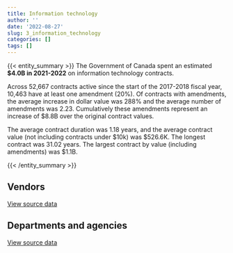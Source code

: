 ```yaml
---
title: Information technology
author: ''
date: '2022-08-27'
slug: 3_information_technology
categories: []
tags: []
---
```


<script src="/rmarkdown-libs/htmlwidgets/htmlwidgets.js"></script>
<link href="/rmarkdown-libs/datatables-css/datatables-crosstalk.css" rel="stylesheet" />
<script src="/rmarkdown-libs/datatables-binding/datatables.js"></script>
<script src="/rmarkdown-libs/jquery/jquery-3.6.0.min.js"></script>
<link href="/rmarkdown-libs/dt-core-bootstrap/css/dataTables.bootstrap.min.css" rel="stylesheet" />
<link href="/rmarkdown-libs/dt-core-bootstrap/css/dataTables.bootstrap.extra.css" rel="stylesheet" />
<script src="/rmarkdown-libs/dt-core-bootstrap/js/jquery.dataTables.min.js"></script>
<script src="/rmarkdown-libs/dt-core-bootstrap/js/dataTables.bootstrap.min.js"></script>
<link href="/rmarkdown-libs/crosstalk/css/crosstalk.min.css" rel="stylesheet" />
<script src="/rmarkdown-libs/crosstalk/js/crosstalk.min.js"></script>
<script src="/rmarkdown-libs/htmlwidgets/htmlwidgets.js"></script>
<link href="/rmarkdown-libs/datatables-css/datatables-crosstalk.css" rel="stylesheet" />
<script src="/rmarkdown-libs/datatables-binding/datatables.js"></script>
<script src="/rmarkdown-libs/jquery/jquery-3.6.0.min.js"></script>
<link href="/rmarkdown-libs/dt-core-bootstrap/css/dataTables.bootstrap.min.css" rel="stylesheet" />
<link href="/rmarkdown-libs/dt-core-bootstrap/css/dataTables.bootstrap.extra.css" rel="stylesheet" />
<script src="/rmarkdown-libs/dt-core-bootstrap/js/jquery.dataTables.min.js"></script>
<script src="/rmarkdown-libs/dt-core-bootstrap/js/dataTables.bootstrap.min.js"></script>
<link href="/rmarkdown-libs/crosstalk/css/crosstalk.min.css" rel="stylesheet" />
<script src="/rmarkdown-libs/crosstalk/js/crosstalk.min.js"></script>

{{< entity_summary >}}
The Government of Canada spent an estimated **\$4.0B in 2021-2022** on information technology contracts.

Across 52,667 contracts active since the start of the 2017-2018 fiscal year, 10,463 have at least one amendment (20%). Of contracts with amendments, the average increase in dollar value was 288% and the average number of amendments was 2.23. Cumulatively these amendments represent an increase of \$8.8B over the original contract values.

The average contract duration was 1.18 years, and the average contract value (not including contracts under \$10k) was \$526.6K. The longest contract was 31.02 years. The largest contract by value (including amendments) was \$1.1B.

{{< /entity_summary >}}

## Vendors

<div id="htmlwidget-1" style="width:100%;height:auto;" class="datatables html-widget"></div>
<script type="application/json" data-for="htmlwidget-1">{"x":{"style":"bootstrap","filter":"none","vertical":false,"data":[["<a href=\"/vendors/10647802_canada/\">10647802 CANADA<\/a>","<a href=\"/vendors/11983890_canada_centre/\">11983890 CANADA CENTRE<\/a>","<a href=\"/vendors/2keys/\">2KEYS<\/a>","<a href=\"/vendors/3d_datacomm/\">3D DATACOMM<\/a>","<a href=\"/vendors/4_office_automation/\">4 OFFICE AUTOMATION<\/a>","<a href=\"/vendors/49_solutions/\">49 SOLUTIONS<\/a>","<a href=\"/vendors/529040_ontario_and_880382/\">529040 ONTARIO AND 880382<\/a>","<a href=\"/vendors/9168516_canada/\">9168516 CANADA<\/a>","<a href=\"/vendors/ab_sciex/\">AB SCIEX<\/a>","<a href=\"/vendors/accenture/\">ACCENTURE<\/a>","<a href=\"/vendors/access_2_networks/\">ACCESS 2 NETWORKS<\/a>","<a href=\"/vendors/acme_future_security_controls/\">ACME FUTURE SECURITY CONTROLS<\/a>","<a href=\"/vendors/acosys_consulting_services/\">ACOSYS CONSULTING SERVICES<\/a>","<a href=\"/vendors/act/\">ACT<\/a>","<a href=\"/vendors/action_personnel_of_ottawa_hull/\">ACTION PERSONNEL OF OTTAWA HULL<\/a>","<a href=\"/vendors/adobe/\">ADOBE<\/a>","<a href=\"/vendors/advanced_business_interiors/\">ADVANCED BUSINESS INTERIORS<\/a>","<a href=\"/vendors/ainsworth/\">AINSWORTH<\/a>","<a href=\"/vendors/airbus/\">AIRBUS<\/a>","<a href=\"/vendors/alinea_international/\">ALINEA INTERNATIONAL<\/a>","<a href=\"/vendors/amtek_engineering/\">AMTEK ENGINEERING<\/a>","<a href=\"/vendors/anixter_canada/\">ANIXTER CANADA<\/a>","<a href=\"/vendors/ansys_canada/\">ANSYS CANADA<\/a>","<a href=\"/vendors/apption/\">APPTION<\/a>","<a href=\"/vendors/aris_global/\">ARIS GLOBAL<\/a>","<a href=\"/vendors/asokan_business_interiors/\">ASOKAN BUSINESS INTERIORS<\/a>","<a href=\"/vendors/associated_engineering/\">ASSOCIATED ENGINEERING<\/a>","<a href=\"/vendors/attachmate/\">ATTACHMATE<\/a>","<a href=\"/vendors/b_l_associates/\">B L ASSOCIATES<\/a>","<a href=\"/vendors/bae_systems/\">BAE SYSTEMS<\/a>","<a href=\"/vendors/banctec_canada/\">BANCTEC CANADA<\/a>","<a href=\"/vendors/banfield_seguin/\">BANFIELD SEGUIN<\/a>","<a href=\"/vendors/beckman_coulter_canada/\">BECKMAN COULTER CANADA<\/a>","<a href=\"/vendors/bell_and_howell_canada/\">BELL AND HOWELL CANADA<\/a>","<a href=\"/vendors/blackberry/\">BLACKBERRY<\/a>","<a href=\"/vendors/bluedot/\">BLUEDOT<\/a>","<a href=\"/vendors/bmc_software/\">BMC SOFTWARE<\/a>","<a href=\"/vendors/bmc_software_canada/\">BMC SOFTWARE CANADA<\/a>","<a href=\"/vendors/bragg_communications/\">BRAGG COMMUNICATIONS<\/a>","<a href=\"/vendors/brandt_tractor/\">BRANDT TRACTOR<\/a>","<a href=\"/vendors/bridges_of_canada/\">BRIDGES OF CANADA<\/a>","<a href=\"/vendors/broadnet_telecom/\">BROADNET TELECOM<\/a>","<a href=\"/vendors/brookfield_global_integrated_solutions/\">BROOKFIELD GLOBAL INTEGRATED SOLUTIONS<\/a>","<a href=\"/vendors/brs_innovations/\">BRS INNOVATIONS<\/a>","<a href=\"/vendors/bruker/\">BRUKER<\/a>","<a href=\"/vendors/c_core/\">C CORE<\/a>","<a href=\"/vendors/ca/\">CA<\/a>","<a href=\"/vendors/cache_computer_consulting/\">CACHE COMPUTER CONSULTING<\/a>","<a href=\"/vendors/cadex/\">CADEX<\/a>","<a href=\"/vendors/campbell_scientific_canada/\">CAMPBELL SCIENTIFIC CANADA<\/a>","<a href=\"/vendors/canadian_bank_note_company/\">CANADIAN BANK NOTE COMPANY<\/a>","<a href=\"/vendors/cansel_survey_equipment/\">CANSEL SURVEY EQUIPMENT<\/a>","<a href=\"/vendors/carahsoft_technology/\">CARAHSOFT TECHNOLOGY<\/a>","<a href=\"/vendors/careworx/\">CAREWORX<\/a>","<a href=\"/vendors/carswell/\">CARSWELL<\/a>","<a href=\"/vendors/cbci_telecom/\">CBCI TELECOM<\/a>","<a href=\"/vendors/cedrom_sni/\">CEDROM SNI<\/a>","<a href=\"/vendors/cellebrite/\">CELLEBRITE<\/a>","<a href=\"/vendors/ceridian/\">CERIDIAN<\/a>","<a href=\"/vendors/cgi/\">CGI<\/a>","<a href=\"/vendors/channel_management_international/\">CHANNEL MANAGEMENT INTERNATIONAL<\/a>","<a href=\"/vendors/charter_telecom/\">CHARTER TELECOM<\/a>","<a href=\"/vendors/cision_canada/\">CISION CANADA<\/a>","<a href=\"/vendors/citrix/\">CITRIX<\/a>","<a href=\"/vendors/click_networks/\">CLICK NETWORKS<\/a>","<a href=\"/vendors/closereach/\">CLOSEREACH<\/a>","<a href=\"/vendors/co_ven/\">CO VEN<\/a>","<a href=\"/vendors/commpower/\">COMMPOWER<\/a>","<a href=\"/vendors/commvault_systems/\">COMMVAULT SYSTEMS<\/a>","<a href=\"/vendors/computer_associates_canada/\">COMPUTER ASSOCIATES CANADA<\/a>","<a href=\"/vendors/concept_controls/\">CONCEPT CONTROLS<\/a>","<a href=\"/vendors/connex_telecommunications/\">CONNEX TELECOMMUNICATIONS<\/a>","<a href=\"/vendors/conoscenti_technologies/\">CONOSCENTI TECHNOLOGIES<\/a>","<a href=\"/vendors/convergint_technologies/\">CONVERGINT TECHNOLOGIES<\/a>","<a href=\"/vendors/corbel_management/\">CORBEL MANAGEMENT<\/a>","<a href=\"/vendors/csdc_systems/\">CSDC SYSTEMS<\/a>","<a href=\"/vendors/ctoms/\">CTOMS<\/a>","<a href=\"/vendors/cullen_diesel_power/\">CULLEN DIESEL POWER<\/a>","<a href=\"/vendors/cytelligence/\">CYTELLIGENCE<\/a>","<a href=\"/vendors/d4is_solutions/\">D4IS SOLUTIONS<\/a>","<a href=\"/vendors/dalhousie_university/\">DALHOUSIE UNIVERSITY<\/a>","<a href=\"/vendors/dalian_enterprises/\">DALIAN ENTERPRISES<\/a>","<a href=\"/vendors/dasco_equipment/\">DASCO EQUIPMENT<\/a>","<a href=\"/vendors/decisive_group/\">DECISIVE GROUP<\/a>","<a href=\"/vendors/delco_automation/\">DELCO AUTOMATION<\/a>","<a href=\"/vendors/desire2learn/\">DESIRE2LEARN<\/a>","<a href=\"/vendors/diligens/\">DILIGENS<\/a>","<a href=\"/vendors/dls_technology/\">DLS TECHNOLOGY<\/a>","<a href=\"/vendors/dnr_consulting_group/\">DNR CONSULTING GROUP<\/a>","<a href=\"/vendors/dwp_solutions/\">DWP SOLUTIONS<\/a>","<a href=\"/vendors/dymech_engineering/\">DYMECH ENGINEERING<\/a>","<a href=\"/vendors/dynabook_canada/\">DYNABOOK CANADA<\/a>","<a href=\"/vendors/eagle_professional_resources/\">EAGLE PROFESSIONAL RESOURCES<\/a>","<a href=\"/vendors/eberhard_von_huene_associates/\">EBERHARD VON HUENE ASSOCIATES<\/a>","<a href=\"/vendors/ebsco_canada/\">EBSCO CANADA<\/a>","<a href=\"/vendors/eclipsys_solutions/\">ECLIPSYS SOLUTIONS<\/a>","<a href=\"/vendors/emcon_services/\">EMCON SERVICES<\/a>","<a href=\"/vendors/empowered_networks/\">EMPOWERED NETWORKS<\/a>","<a href=\"/vendors/entrust/\">ENTRUST<\/a>","<a href=\"/vendors/eperformance/\">EPERFORMANCE<\/a>","<a href=\"/vendors/evripos_janitorial_services/\">EVRIPOS JANITORIAL SERVICES<\/a>","<a href=\"/vendors/factiva/\">FACTIVA<\/a>","<a href=\"/vendors/fast_track_staffing/\">FAST TRACK STAFFING<\/a>","<a href=\"/vendors/ference_company_consulting/\">FERENCE COMPANY CONSULTING<\/a>","<a href=\"/vendors/finning_international/\">FINNING INTERNATIONAL<\/a>","<a href=\"/vendors/forrester_research/\">FORRESTER RESEARCH<\/a>","<a href=\"/vendors/foxit_software/\">FOXIT SOFTWARE<\/a>","<a href=\"/vendors/freebalance/\">FREEBALANCE<\/a>","<a href=\"/vendors/frequentis_canada/\">FREQUENTIS CANADA<\/a>","<a href=\"/vendors/gap_wireless/\">GAP WIRELESS<\/a>","<a href=\"/vendors/garda_security_group/\">GARDA SECURITY GROUP<\/a>","<a href=\"/vendors/gartner/\">GARTNER<\/a>","<a href=\"/vendors/gc_strategies/\">GC STRATEGIES<\/a>","<a href=\"/vendors/gdi_services/\">GDI SERVICES<\/a>","<a href=\"/vendors/glasshouse_systems/\">GLASSHOUSE SYSTEMS<\/a>","<a href=\"/vendors/global_knowledge/\">GLOBAL KNOWLEDGE<\/a>","<a href=\"/vendors/global_upholstery/\">GLOBAL UPHOLSTERY<\/a>","<a href=\"/vendors/greater_toronto_airport_authority/\">GREATER TORONTO AIRPORT AUTHORITY<\/a>","<a href=\"/vendors/gsi_international_consulting/\">GSI INTERNATIONAL CONSULTING<\/a>","<a href=\"/vendors/hawboldt_industries/\">HAWBOLDT INDUSTRIES<\/a>","<a href=\"/vendors/haworth/\">HAWORTH<\/a>","<a href=\"/vendors/hewlett_packard/\">HEWLETT PACKARD<\/a>","<a href=\"/vendors/hitachi_data_systems/\">HITACHI DATA SYSTEMS<\/a>","<a href=\"/vendors/hitrac/\">HITRAC<\/a>","<a href=\"/vendors/hootsuite_media/\">HOOTSUITE MEDIA<\/a>","<a href=\"/vendors/horizant/\">HORIZANT<\/a>","<a href=\"/vendors/hoskin_scientific/\">HOSKIN SCIENTIFIC<\/a>","<a href=\"/vendors/hubspoke/\">HUBSPOKE<\/a>","<a href=\"/vendors/iceberg_networks/\">ICEBERG NETWORKS<\/a>","<a href=\"/vendors/ids_systems_consultants/\">IDS SYSTEMS CONSULTANTS<\/a>","<a href=\"/vendors/ifathom/\">IFATHOM<\/a>","<a href=\"/vendors/ihs_global/\">IHS GLOBAL<\/a>","<a href=\"/vendors/imtech_marine_canada/\">IMTECH MARINE CANADA<\/a>","<a href=\"/vendors/info_tech_research_group/\">INFO TECH RESEARCH GROUP<\/a>","<a href=\"/vendors/infosys/\">INFOSYS<\/a>","<a href=\"/vendors/inmarsat_solutions/\">INMARSAT SOLUTIONS<\/a>","<a href=\"/vendors/innovasea_marine_systems_canada/\">INNOVASEA MARINE SYSTEMS CANADA<\/a>","<a href=\"/vendors/insa/\">INSA<\/a>","<a href=\"/vendors/instrux_media/\">INSTRUX MEDIA<\/a>","<a href=\"/vendors/integra_networks/\">INTEGRA NETWORKS<\/a>","<a href=\"/vendors/integrated_distribution_systems/\">INTEGRATED DISTRIBUTION SYSTEMS<\/a>","<a href=\"/vendors/interactive_audio_visual/\">INTERACTIVE AUDIO VISUAL<\/a>","<a href=\"/vendors/intergraph_canada/\">INTERGRAPH CANADA<\/a>","<a href=\"/vendors/it_net_consultants/\">IT NET CONSULTANTS<\/a>","<a href=\"/vendors/itex/\">ITEX<\/a>","<a href=\"/vendors/j_j_trailers_manufacturers_and_sales/\">J J TRAILERS MANUFACTURERS AND SALES<\/a>","<a href=\"/vendors/jasco_applied_sciences_canada/\">JASCO APPLIED SCIENCES CANADA<\/a>","<a href=\"/vendors/jastram_engineering/\">JASTRAM ENGINEERING<\/a>","<a href=\"/vendors/jim_pattison_industries/\">JIM PATTISON INDUSTRIES<\/a>","<a href=\"/vendors/john_wiley_sons/\">JOHN WILEY SONS<\/a>","<a href=\"/vendors/johnson_controls_canada/\">JOHNSON CONTROLS CANADA<\/a>","<a href=\"/vendors/keydata_associates/\">KEYDATA ASSOCIATES<\/a>","<a href=\"/vendors/keysight_technologies_canada/\">KEYSIGHT TECHNOLOGIES CANADA<\/a>","<a href=\"/vendors/kongsberg/\">KONGSBERG<\/a>","<a href=\"/vendors/konica_minolta_business_solutions/\">KONICA MINOLTA BUSINESS SOLUTIONS<\/a>","<a href=\"/vendors/kubota_canada/\">KUBOTA CANADA<\/a>","<a href=\"/vendors/kyndryl_canada/\">KYNDRYL CANADA<\/a>","<a href=\"/vendors/lannick_contract_solutions/\">LANNICK CONTRACT SOLUTIONS<\/a>","<a href=\"/vendors/laurentian_technologies/\">LAURENTIAN TECHNOLOGIES<\/a>","<a href=\"/vendors/leo_pisces_services_group/\">LEO PISCES SERVICES GROUP<\/a>","<a href=\"/vendors/leonardo/\">LEONARDO<\/a>","<a href=\"/vendors/lexisnexis_canada/\">LEXISNEXIS CANADA<\/a>","<a href=\"/vendors/lifespeak/\">LIFESPEAK<\/a>","<a href=\"/vendors/like_10/\">LIKE 10<\/a>","<a href=\"/vendors/linovati/\">LINOVATI<\/a>","<a href=\"/vendors/ls_telcom/\">LS TELCOM<\/a>","<a href=\"/vendors/m_r_engineering/\">M R ENGINEERING<\/a>","<a href=\"/vendors/macdonald_dettwiler_and_associates/\">MACDONALD DETTWILER AND ASSOCIATES<\/a>","<a href=\"/vendors/magellan_aerospace/\">MAGELLAN AEROSPACE<\/a>","<a href=\"/vendors/maplesoft_consulting/\">MAPLESOFT CONSULTING<\/a>","<a href=\"/vendors/marinenav/\">MARINENAV<\/a>","<a href=\"/vendors/maverin/\">MAVERIN<\/a>","<a href=\"/vendors/maximus_canada/\">MAXIMUS CANADA<\/a>","<a href=\"/vendors/mcafee_international/\">MCAFEE INTERNATIONAL<\/a>","<a href=\"/vendors/mckinsey_and_company/\">MCKINSEY AND COMPANY<\/a>","<a href=\"/vendors/media_q/\">MEDIA Q<\/a>","<a href=\"/vendors/mega_tech/\">MEGA TECH<\/a>","<a href=\"/vendors/mercury_marine/\">MERCURY MARINE<\/a>","<a href=\"/vendors/messa_computing/\">MESSA COMPUTING<\/a>","<a href=\"/vendors/metocean_telematics/\">METOCEAN TELEMATICS<\/a>","<a href=\"/vendors/michael_wager_consulting/\">MICHAEL WAGER CONSULTING<\/a>","<a href=\"/vendors/micro_focus_canada/\">MICRO FOCUS CANADA<\/a>","<a href=\"/vendors/mitsubishi_motor_sales/\">MITSUBISHI MOTOR SALES<\/a>","<a href=\"/vendors/mnp/\">MNP<\/a>","<a href=\"/vendors/moerae_solutions/\">MOERAE SOLUTIONS<\/a>","<a href=\"/vendors/moneris/\">MONERIS<\/a>","<a href=\"/vendors/morpho_canada/\">MORPHO CANADA<\/a>","<a href=\"/vendors/national_arts_centre/\">NATIONAL ARTS CENTRE<\/a>","<a href=\"/vendors/nav_canada/\">NAV CANADA<\/a>","<a href=\"/vendors/navpoint_consulting_group/\">NAVPOINT CONSULTING GROUP<\/a>","<a href=\"/vendors/niche_technology/\">NICHE TECHNOLOGY<\/a>","<a href=\"/vendors/nortac_defence/\">NORTAC DEFENCE<\/a>","<a href=\"/vendors/northwestel/\">NORTHWESTEL<\/a>","<a href=\"/vendors/nortrax_canada/\">NORTRAX CANADA<\/a>","<a href=\"/vendors/nova_networks/\">NOVA NETWORKS<\/a>","<a href=\"/vendors/nrns/\">NRNS<\/a>","<a href=\"/vendors/nuctech_company/\">NUCTECH COMPANY<\/a>","<a href=\"/vendors/nuix_north_america/\">NUIX NORTH AMERICA<\/a>","<a href=\"/vendors/olin/\">OLIN<\/a>","<a href=\"/vendors/onix_networking_canada/\">ONIX NETWORKING CANADA<\/a>","<a href=\"/vendors/onx_enterprise_solutions/\">ONX ENTERPRISE SOLUTIONS<\/a>","<a href=\"/vendors/openframe_technologies/\">OPENFRAME TECHNOLOGIES<\/a>","<a href=\"/vendors/oproma/\">OPROMA<\/a>","<a href=\"/vendors/optiv_canada_federal/\">OPTIV CANADA FEDERAL<\/a>","<a href=\"/vendors/oracle_canada/\">ORACLE CANADA<\/a>","<a href=\"/vendors/orangutech/\">ORANGUTECH<\/a>","<a href=\"/vendors/paladin_group/\">PALADIN GROUP<\/a>","<a href=\"/vendors/panasonic/\">PANASONIC<\/a>","<a href=\"/vendors/pattison_sign_group/\">PATTISON SIGN GROUP<\/a>","<a href=\"/vendors/perceptics/\">PERCEPTICS<\/a>","<a href=\"/vendors/phaselock_systems_international/\">PHASELOCK SYSTEMS INTERNATIONAL<\/a>","<a href=\"/vendors/postmedia_network/\">POSTMEDIA NETWORK<\/a>","<a href=\"/vendors/pragmatic_conferencing/\">PRAGMATIC CONFERENCING<\/a>","<a href=\"/vendors/precisionit/\">PRECISIONIT<\/a>","<a href=\"/vendors/primex_project_management/\">PRIMEX PROJECT MANAGEMENT<\/a>","<a href=\"/vendors/procom_consultants/\">PROCOM CONSULTANTS<\/a>","<a href=\"/vendors/promaxis/\">PROMAXIS<\/a>","<a href=\"/vendors/proquest/\">PROQUEST<\/a>","<a href=\"/vendors/prosci_canada/\">PROSCI CANADA<\/a>","<a href=\"/vendors/protak_consulting_group/\">PROTAK CONSULTING GROUP<\/a>","<a href=\"/vendors/purelogic/\">PURELOGIC<\/a>","<a href=\"/vendors/purespirit_solutions/\">PURESPIRIT SOLUTIONS<\/a>","<a href=\"/vendors/quintet_consulting/\">QUINTET CONSULTING<\/a>","<a href=\"/vendors/r2i/\">R2I<\/a>","<a href=\"/vendors/rampart_international/\">RAMPART INTERNATIONAL<\/a>","<a href=\"/vendors/rapiscan_systems/\">RAPISCAN SYSTEMS<\/a>","<a href=\"/vendors/raytheon/\">RAYTHEON<\/a>","<a href=\"/vendors/rhea/\">RHEA<\/a>","<a href=\"/vendors/rockwell_collins_canada/\">ROCKWELL COLLINS CANADA<\/a>","<a href=\"/vendors/rohde_schwarz_canada/\">ROHDE SCHWARZ CANADA<\/a>","<a href=\"/vendors/saba_software/\">SABA SOFTWARE<\/a>","<a href=\"/vendors/salesforce_canada/\">SALESFORCE CANADA<\/a>","<a href=\"/vendors/sap/\">SAP<\/a>","<a href=\"/vendors/sas_institute/\">SAS INSTITUTE<\/a>","<a href=\"/vendors/scalar_decisions/\">SCALAR DECISIONS<\/a>","<a href=\"/vendors/sdl_international_canada/\">SDL INTERNATIONAL CANADA<\/a>","<a href=\"/vendors/seacoast_marine_electronics/\">SEACOAST MARINE ELECTRONICS<\/a>","<a href=\"/vendors/securekey_technologies/\">SECUREKEY TECHNOLOGIES<\/a>","<a href=\"/vendors/shaw_cable/\">SHAW CABLE<\/a>","<a href=\"/vendors/shi_canada/\">SHI CANADA<\/a>","<a href=\"/vendors/skillsoft_canada/\">SKILLSOFT CANADA<\/a>","<a href=\"/vendors/smiths_detection/\">SMITHS DETECTION<\/a>","<a href=\"/vendors/softsim_technologies/\">SOFTSIM TECHNOLOGIES<\/a>","<a href=\"/vendors/southwest_research_institute/\">SOUTHWEST RESEARCH INSTITUTE<\/a>","<a href=\"/vendors/st_airborne_systems/\">ST AIRBORNE SYSTEMS<\/a>","<a href=\"/vendors/stepped_care_solutions/\">STEPPED CARE SOLUTIONS<\/a>","<a href=\"/vendors/stoneworks_technologies/\">STONEWORKS TECHNOLOGIES<\/a>","<a href=\"/vendors/summit_canada_distributors/\">SUMMIT CANADA DISTRIBUTORS<\/a>","<a href=\"/vendors/super_channel_international/\">SUPER CHANNEL INTERNATIONAL<\/a>","<a href=\"/vendors/suse_software_solutions_canada/\">SUSE SOFTWARE SOLUTIONS CANADA<\/a>","<a href=\"/vendors/synersolutions_technologies/\">SYNERSOLUTIONS TECHNOLOGIES<\/a>","<a href=\"/vendors/systematix_solutions/\">SYSTEMATIX SOLUTIONS<\/a>","<a href=\"/vendors/systems_for_research/\">SYSTEMS FOR RESEARCH<\/a>","<a href=\"/vendors/systemscope/\">SYSTEMSCOPE<\/a>","<a href=\"/vendors/taligent_consulting/\">TALIGENT CONSULTING<\/a>","<a href=\"/vendors/tankatek/\">TANKATEK<\/a>","<a href=\"/vendors/tecsis/\">TECSIS<\/a>","<a href=\"/vendors/telecom_computer_services/\">TELECOM COMPUTER SERVICES<\/a>","<a href=\"/vendors/telesat/\">TELESAT<\/a>","<a href=\"/vendors/tenaquip/\">TENAQUIP<\/a>","<a href=\"/vendors/tes_contract_services/\">TES CONTRACT SERVICES<\/a>","<a href=\"/vendors/testforce_systems/\">TESTFORCE SYSTEMS<\/a>","<a href=\"/vendors/the_halifax_computer_consulting_group/\">THE HALIFAX COMPUTER CONSULTING GROUP<\/a>","<a href=\"/vendors/the_halifax_group/\">THE HALIFAX GROUP<\/a>","<a href=\"/vendors/the_it_broker/\">THE IT BROKER<\/a>","<a href=\"/vendors/the_ktl_group/\">THE KTL GROUP<\/a>","<a href=\"/vendors/the_mathworks/\">THE MATHWORKS<\/a>","<a href=\"/vendors/the_vcan_group/\">THE VCAN GROUP<\/a>","<a href=\"/vendors/think_on/\">THINK ON<\/a>","<a href=\"/vendors/thomas_schmidt/\">THOMAS SCHMIDT<\/a>","<a href=\"/vendors/thrive_health/\">THRIVE HEALTH<\/a>","<a href=\"/vendors/totem_offisource/\">TOTEM OFFISOURCE<\/a>","<a href=\"/vendors/track24_canada/\">TRACK24 CANADA<\/a>","<a href=\"/vendors/transpolar_technology/\">TRANSPOLAR TECHNOLOGY<\/a>","<a href=\"/vendors/ultra_electronics/\">ULTRA ELECTRONICS<\/a>","<a href=\"/vendors/unisoft_international/\">UNISOFT INTERNATIONAL<\/a>","<a href=\"/vendors/unisource/\">UNISOURCE<\/a>","<a href=\"/vendors/unisys_canada/\">UNISYS CANADA<\/a>","<a href=\"/vendors/university_of_calgary/\">UNIVERSITY OF CALGARY<\/a>","<a href=\"/vendors/university_of_guelph/\">UNIVERSITY OF GUELPH<\/a>","<a href=\"/vendors/university_of_new_brunswick/\">UNIVERSITY OF NEW BRUNSWICK<\/a>","<a href=\"/vendors/university_of_ottawa/\">UNIVERSITY OF OTTAWA<\/a>","<a href=\"/vendors/university_of_waterloo/\">UNIVERSITY OF WATERLOO<\/a>","<a href=\"/vendors/vaisala_canada/\">VAISALA CANADA<\/a>","<a href=\"/vendors/valcom_consulting/\">VALCOM CONSULTING<\/a>","<a href=\"/vendors/veritas_technologies/\">VERITAS TECHNOLOGIES<\/a>","<a href=\"/vendors/vfa_canada/\">VFA CANADA<\/a>","<a href=\"/vendors/vmware/\">VMWARE<\/a>","<a href=\"/vendors/watchguard_video/\">WATCHGUARD VIDEO<\/a>","<a href=\"/vendors/waters/\">WATERS<\/a>","<a href=\"/vendors/westbury_national_show_systems/\">WESTBURY NATIONAL SHOW SYSTEMS<\/a>","<a href=\"/vendors/westower_communications/\">WESTOWER COMMUNICATIONS<\/a>","<a href=\"/vendors/wildlife_computers/\">WILDLIFE COMPUTERS<\/a>","<a href=\"/vendors/wills_transfer/\">WILLS TRANSFER<\/a>","<a href=\"/vendors/wintersteiger/\">WINTERSTEIGER<\/a>","<a href=\"/vendors/worldreach_software/\">WORLDREACH SOFTWARE<\/a>","<a href=\"/vendors/wyssen_avalanche_control/\">WYSSEN AVALANCHE CONTROL<\/a>","<a href=\"/vendors/yamaha_motors_canada/\">YAMAHA MOTORS CANADA<\/a>","<a href=\"/vendors/zayo_canada/\">ZAYO CANADA<\/a>","<a href=\"/vendors/zernam_enterprise/\">ZERNAM ENTERPRISE<\/a>","<a href=\"/vendors/zycom/\">ZYCOM<\/a>"],[null,null,11126747.19,506059.18,287438.51,811622.94,null,null,null,9273420.3,4839406.75,134522.87,null,1819713.42,87970.5,7528403.73,17810.48,null,19940.71,null,165016.62,132099.41,1176018.9,1145481.57,713895.35,10345.15,128281.8,2652126.71,1500286.03,null,1189444.93,9470.63,null,2583368.27,3572374.11,null,2409764.27,8145801.66,2234837.59,null,null,null,null,null,null,24217.97,87917.88,22318924.48,null,15463.21,1475305.73,163119.56,5643495.09,1249164.19,1919282.17,11181736.18,37288.06,974749.79,null,25002202.29,638888.64,null,1758.33,3663047.14,7025540.37,1840287.03,921015.01,841280.97,3180216.5,29535466.72,null,53462.66,585888.26,null,null,1711894.73,null,null,5650000,2696930.16,null,3894260.2,12880.57,15553729.66,336956.02,null,null,595930.31,5469171.63,522974.12,null,null,1896001.56,10747.08,347856.5,15711489.78,4698606.1,4520778.65,5954794.92,1474194.23,null,908787.92,41956.51,null,null,65731.82,null,1923401.67,2055061.81,39319.23,null,16141085.49,5061432.03,null,1547177.76,323832.84,20821.85,null,null,680915,31930.15,11566507.47,3203568.7,125864.25,1330336.95,1259995.13,45308.49,356159.34,1783519.32,408356.41,1417378.65,161071.86,null,599118.67,19784833.18,22975170.75,null,15083295.87,252646.07,6731642.54,34936.44,868558.44,433435.33,6976954.55,25779016.95,28832.81,null,null,null,null,null,1057800.29,111258.15,1237898.08,147657.73,null,3466250.36,null,946782.54,868350.31,11800,692442.83,107734.04,2038690.49,1838074.2,6852151.19,null,963945.36,96008.46,35781519.33,null,182689.93,null,1731180.36,388120.38,8148.36,314018.79,null,1662859.95,4825009.55,4452894.28,8678891.65,null,1553099.92,1241403.58,28783366.74,1559072.56,75637.97,68433.93,3573318.91,1248273.19,4194194.97,4450446.3,34100.44,580556.81,1669475.61,null,17192.55,43953.65,901471.91,7579522.78,2247619.85,598807.39,1846100.77,77666687.1,4380246.57,1158579.03,5400026.6,null,1341766.75,1209388.62,141926.19,3744843.69,7189804.95,null,9999010.28,1577606.11,90466.01,null,2837940.48,5859793.75,3217913.39,null,null,1303019.05,null,1051013,null,28445.63,421418.3,64856.4,null,14414163.27,8902373.4,972161.31,39986.97,null,12919.37,1163414.97,1044658.54,916436.57,55979.61,47921.31,null,63647.19,null,8212259.47,502183.75,null,null,44859.83,22543842.32,null,3033172.77,1421284.63,3186008.78,543149.61,6848142.9,17350849.6,null,11344995.72,2071796.32,342776.5,1103887.12,181849.78,3494178.54,992186.66,1528113.76,null,1017740.55,null,null,2701195.52,5202294.6,122355.36,1243824.76,null,13123384.17,44577.25,116890.85,74212.87,null,null,460419.38,435506.63,2599263.09,289362.29,10305969.9,1392106.25,85946.24,743057.6,216752.18,21256.16,null,1080454.03,1284836.03,840089.86,null,31252611.95,783754.4,2160036.49],[null,null,13150693.75,2400693.68,159112.6,null,230883.32,null,20731.08,7903860.73,1644139.47,284911.74,89596.6,1524375.93,null,6512362.15,null,2041.11,191878.59,null,null,217705.45,897549.37,1566630.19,2916038.68,24543.05,103724.8,1264218.31,1504396.41,null,1373061.01,null,null,1665885.03,5365727,240241.97,3202223.7,8867759.75,2241514.85,239560,1666.28,405973.44,1523.59,543562.27,15572.59,14110.72,142.52,22716907.55,null,null,1522798.06,353547.6,13630028.12,1343750.36,892813.87,9918097.7,10403.34,1411328.52,null,23191512.17,284154.68,9842.62,10163.17,3508923.39,13854501.86,2576718.66,3178624.99,null,4349501.33,29599560.11,130862.16,1175290.21,1058856.1,null,null,1688325.08,null,null,2739863.01,2550232.74,6293.91,5666540.9,25387.6,17263724.83,292090.72,107880.86,25753.86,1015334.57,279757.35,210201.28,null,8035024.19,1612972.32,null,163223.02,11139895.98,1219427.8,4063849.15,2961153.13,1697872.19,null,826253.44,38893.04,144694.63,13184.77,87153.18,1193264.35,2049843.69,null,138967.25,null,18445348.78,7162585.52,null,4431841.15,306644.91,null,null,null,null,null,17463934.86,4938795.79,82846.05,1320489.69,1141743.42,55609.4,871485.52,807093.91,184405.39,1231999.73,175936.28,null,746159.68,26720475.8,23038116.42,null,26503585.95,323706.61,2802624.17,null,1446405.7,116540.7,6119991.6,13472910.17,null,null,18580.8,null,null,26748.19,2073893.87,137830.37,71207.34,813910.24,113156.82,4888317.43,27258.84,1783901.25,2144292.15,null,702614.15,19870.04,2119500.78,531289.98,5041299.89,null,1044076.23,null,34465164.07,null,1637072.8,1691655.78,null,666911.08,8178.1,353756.18,null,1514533.53,4860910.57,2406757.03,8496599.98,null,1916889.67,1348037.42,28862225.28,1974973.58,22518.7,162150.89,2897289.04,1251693.12,4205685.92,4452089.29,null,723902.28,1765662.22,4000000,2448569.62,278529.4,903941.7,13437728.75,1695631.3,670545.66,5568690.9,72942427.85,6334693.54,695799.73,6335852.4,null,null,1859653.03,128406.34,3747945.03,6417888.92,null,12202339.17,421590.23,220780.91,30962.77,1748750.91,2581448.85,9407950.88,null,745306.73,1395438.35,4817.05,null,45487.17,29299,151705.55,65034.09,null,21370721.05,11938102.81,377953.29,232186.56,383406.42,11940.63,1166602.41,2544574.45,901418.18,null,525788.02,14621.31,null,null,15518809.1,497832.6,10445.42,6815.9,17088.54,21276538.63,null,2620026.49,1796841.29,56330.52,2105279.32,8617271.23,24210282.67,56353.16,12671506.72,1576129.61,809340.56,1395191.45,1115417.21,1014717.84,1263012.29,1370960.44,null,810185.29,29907.11,null,2708596.06,5088352.66,92504.95,1247232.5,24920.03,13723619.27,76597.53,null,58438.18,33403.62,12253.01,13192.75,498923,2595758.44,290155.06,12853418.05,691569.3,357939.01,610979.57,222516.33,22720.15,null,1839936.41,841388.95,1354506.12,null,30177579.01,778569.76,2185109.05],[208917.72,65812562.19,13795928.7,1236094,265798.69,243960.91,334802.9,null,11283.01,19362272.16,1636758.38,234050.27,1377409.2,1442260.26,508923.38,7348953.22,21597.18,16366.83,1094307.57,null,null,411186.8,726578.52,2034607.59,1752416.8,null,112677.23,1577561.73,2908141.13,116198.83,1384513.77,null,26918.99,2022401.18,8025528.95,3748657.94,2787931.24,8503720.87,2240969.74,null,24776.82,1490858.23,43813.46,1469631.34,14808.78,11891.43,851126.01,23000463.78,null,18683.16,1475305.73,441529.72,14365944.99,126665.62,6288.22,4263751.2,28.5,1954398.32,14021.88,23407885.98,867382.91,1101847.15,null,12691611.68,32304775.04,2608338.18,null,null,4111410.25,29518687,null,2055434.3,1318594.83,100545.47,1072106.67,952603.15,30063.43,null,null,1356216.56,6276.71,9798236.98,null,30106867.58,1995366.46,3281376.18,123937.47,3308282.39,712885.04,209626.96,15933,26515497.66,1570553.46,null,64824.91,13963531.22,193230,4168617.29,4781092.75,1396937.07,null,77042.25,51670.8,null,8240.48,390000,1805722.01,1507226.13,955194.46,4915.91,null,18313130.89,17380108.85,null,4993540.92,31818.03,6913.28,113000,33602.58,null,null,14453857.98,6155207.06,null,1316386.28,1455185.28,null,844530.16,1139900.89,619849.96,563277.44,86728.1,19944.54,960268.55,26647469.04,22975170.75,12500.5,41862034.71,300175.7,5896134.21,null,1546740.24,300598.72,4727444.51,16022810.53,null,null,null,null,null,58272.84,1904914.54,139600.43,193655.89,311668.36,181386.05,4874961.37,18372.49,3006086.89,2070369.01,null,616152.66,99958.51,1024381.42,491154.57,5027525.85,226416.67,565251.54,null,27528230.01,null,2153195.42,1687033.77,null,276968.54,14746.51,247650.06,null,1274372.98,7814657.76,926880.59,11148023.07,null,2068305.64,1221171.05,28783366.74,855704.67,null,366667,3072752.57,1248273.19,5760544.47,5060503.24,null,508675.61,2295293.22,null,2083162.97,282406.74,795643.54,11699091.73,329084.83,842706.11,6474429.06,72927245.84,6576176.9,633433.01,4892086.3,null,null,1382392.97,111042.44,null,4214170.85,24923.55,8395572.8,667542.88,364665.75,null,2432687.8,2153700.54,14493535.75,null,3660328.85,1852049.56,38042.5,null,349347.94,65466.9,1029735.97,64856.4,4458214.58,30688174.55,23762956.79,84617.5,249542.32,1424524.23,400000.79,1163414.97,1130175.42,1019760.12,3364.9,1244756.75,16124.03,null,64597190.3,20235286.54,26321.9,18874.15,2662204.65,2634873.73,22087997.46,null,2375339.41,894581.19,274390.08,1883232.62,16672666.48,25672773.85,24294.97,9086943.89,1030158.49,1287775.59,2077917.94,1504578.73,497291.5,1205225.46,1380978.09,7284.36,519084.02,5275368.93,14122.01,null,4869341.6,767370.63,2599475.64,null,13039697.15,101682.75,null,8848.94,40000,84555.99,null,218349.9,5167614.79,289362.29,33872015.26,1115100,84397.2,508946.6,null,null,null,870655.09,742353.74,1350805.28,null,12302293.52,738321.48,3037405.16],[528049.26,1286837.81,14319027.14,776116.78,215355.07,2160753.16,5011749.31,131141.31,43952.47,23297932.09,1066107.2,195.86,1671749.57,3281458.8,2536710.77,6773639.89,null,9802.05,365768.56,39663,null,31479.27,1252581.58,2085058.22,901662.89,null,56492.97,1765119.87,7967.51,28357.73,1355818.3,186763.02,61520.32,2142317.84,6518072.2,null,2532066.81,10169816.99,2240969.74,null,null,380071.5,null,1559948.85,6057.24,51671.07,34416736.19,27225956.07,1326.44,null,1475305.73,542433.55,8178660.03,122639.31,null,5626521.04,null,4652.92,12002513.17,19482693.84,3016784.53,5492263.4,null,748476.22,36997308.83,6330423.82,null,null,4195093.46,null,55483.12,2227798.69,637654.67,1075648.48,5208356.43,385316.65,null,73269.44,null,4331704.47,6276.71,16963235.71,null,30709687.76,1470446.81,3281376.18,96181.21,2956951.56,606769.19,70067.09,null,28532653.57,2275528.5,null,132332.19,14612825.06,425020.52,1694676.69,3757555.01,467415.37,9126.62,38444.59,14551.98,null,null,64468.28,5594742.13,1540815.24,1022715.86,61522.04,14352.34,18140471.2,29164698.94,23535.32,5869888.09,26164.02,26363.23,null,10660233.8,315401.32,null,16293338.59,6228297.48,229504.8,1316386.28,1738278.73,98797.95,793067.24,2211050.11,573470.45,3609954.1,130246.18,30886.38,1276497.04,26647469.04,30527752.07,1057529.67,46093794.9,512738.2,1593794.33,null,853238.51,70440.17,5406949.92,16223896.84,null,8400,null,39.49,13183.28,null,2282084.76,151714.48,456513.47,420144.55,85330.73,10809604.75,5392.1,2668983.48,1783096.37,null,1434174.26,99958.51,1108004.21,122294.3,5027525.85,254283.33,300693.87,null,28229741.02,32775,1685327.25,1687033.77,null,null,1730.39,207860.88,120658.7,702983.2,5923824.41,3912446.53,10963075.9,105906.29,2401989.91,3013123.04,28783366.74,1418327.75,null,381997.15,2238973.57,1377757.57,2853597.28,6901950.54,null,567293.87,1010223.6,null,3066185.54,269117.14,null,15116623.4,413227.65,1004588,4677546.74,94037750.88,9307423.32,1558216.48,5854124.91,357942.15,300866.7,1709937.66,74464.13,null,3658251.61,null,6713273.96,553366.16,129033.95,null,1871139.5,18735858.54,23567086.43,39790,6998571.04,1207109.56,null,null,1901505.45,94052.06,311205.24,64856.4,14821026.24,17416198.1,17359260.93,55270.34,390605.32,1119590.06,2369902.48,1152261.08,1377462.87,1021481.31,372923.51,2907487.93,12910.85,9029200,65860263.86,27851675.83,null,8480.44,2715276.55,486066.9,29808423.23,48878.3,2845093.84,650335.2,2753053.71,713330.38,14479001.68,22297518.42,34496.75,16467758.43,2121573.78,1043333.35,2156026.62,995563.63,223458.2,1298329.67,1258293.19,777727.61,817081.42,4836473.96,null,null,3669331.12,254388.62,2599475.64,null,13039697.15,76388.25,null,8848.94,null,44723.49,null,9790.54,6015734.14,339902.57,12939044.48,21910.57,95490.12,30286.74,null,38238.69,32395.52,1279766.86,1719542.79,null,23486.35,11600382.83,457736.16,2654261.84]],"container":"<table class=\"table table-striped table-hover row-border order-column display\">\n  <thead>\n    <tr>\n      <th>Vendor<\/th>\n      <th>2018-2019<\/th>\n      <th>2019-2020<\/th>\n      <th>2020-2021<\/th>\n      <th>2021-2022<\/th>\n    <\/tr>\n  <\/thead>\n<\/table>","options":{"order":[[4,"desc"]],"pageLength":10,"autoWidth":true,"columnDefs":[{"targets":1,"render":"function(data, type, row, meta) {\n    return type !== 'display' ? data : DTWidget.formatCurrency(data, \"$\", 2, 3, \",\", \".\", true, null);\n  }"},{"targets":2,"render":"function(data, type, row, meta) {\n    return type !== 'display' ? data : DTWidget.formatCurrency(data, \"$\", 2, 3, \",\", \".\", true, null);\n  }"},{"targets":3,"render":"function(data, type, row, meta) {\n    return type !== 'display' ? data : DTWidget.formatCurrency(data, \"$\", 2, 3, \",\", \".\", true, null);\n  }"},{"targets":4,"render":"function(data, type, row, meta) {\n    return type !== 'display' ? data : DTWidget.formatCurrency(data, \"$\", 2, 3, \",\", \".\", true, null);\n  }"},{"width":"16%","targets":[1,2,3,4]},{"className":"dt-right","targets":[1,2,3,4]}],"orderClasses":false}},"evals":["options.columnDefs.0.render","options.columnDefs.1.render","options.columnDefs.2.render","options.columnDefs.3.render"],"jsHooks":[]}</script>
<p class="text-right">
<a href="https://github.com/GoC-Spending/contracts-data/tree/main/data/out/categories/3_information_technology/summary_by_fiscal_year_by_vendor.csv" class="source-data-link btn btn-link">View source data</a>
</p>

## Departments and agencies

<div id="htmlwidget-2" style="width:100%;height:auto;" class="datatables html-widget"></div>
<script type="application/json" data-for="htmlwidget-2">{"x":{"style":"bootstrap","filter":"none","vertical":false,"data":[["<a href=\"/departments/aafc-aac/\">Agriculture and Agri-Food Canada<\/a>","<a href=\"/departments/aandc-aadnc/\">Crown-Indigenous Relations and Northern Affairs Canada<\/a>","<a href=\"/departments/acoa-apeca/\">Atlantic Canada Opportunities Agency<\/a>","<a href=\"/departments/atssc-scdata/\">Administrative Tribunals Support Service of Canada<\/a>","<a href=\"/departments/cannor/\">Canadian Northern Economic Development Agency<\/a>","<a href=\"/departments/cas-satj/\">Courts Administration Service<\/a>","<a href=\"/departments/casdo-ocena/\">Accessibility Standards Canada<\/a>","<a href=\"/departments/cbsa-asfc/\">Canada Border Services Agency<\/a>","<a href=\"/departments/ccohs-cchst/\">Canadian Centre for Occupational Health and Safety<\/a>","<a href=\"/departments/ced-dec/\">Canada Economic Development for Quebec Regions<\/a>","<a href=\"/departments/cer-rec/\">Canada Energy Regulator<\/a>","<a href=\"/departments/cfia-acia/\">Canadian Food Inspection Agency<\/a>","<a href=\"/departments/cgc-ccg/\">Canadian Grain Commission<\/a>","<a href=\"/departments/chrc-ccdp/\">Canadian Human Rights Commission<\/a>","<a href=\"/departments/cic/\">Immigration, Refugees and Citizenship Canada<\/a>","<a href=\"/departments/cics-scic/\">Canadian Intergovernmental Conference Secretariat<\/a>","<a href=\"/departments/cihr-irsc/\">Canadian Institutes of Health Research<\/a>","<a href=\"/departments/cnsc-ccsn/\">Canadian Nuclear Safety Commission<\/a>","<a href=\"/departments/cpc-cpp/\">Civilian Review and Complaints Commission for the RCMP<\/a>","<a href=\"/departments/cra-arc/\">Canada Revenue Agency<\/a>","<a href=\"/departments/crtc/\">Canadian Radio-television and Telecommunications Commission<\/a>","<a href=\"/departments/csa-asc/\">Canadian Space Agency<\/a>","<a href=\"/departments/csc-scc/\">Correctional Service of Canada<\/a>","<a href=\"/departments/csps-efpc/\">Canada School of Public Service<\/a>","<a href=\"/departments/cta-otc/\">Canadian Transportation Agency<\/a>","<a href=\"/departments/dfatd-maecd/\">Global Affairs Canada<\/a>","<a href=\"/departments/dfo-mpo/\">Fisheries and Oceans Canada<\/a>","<a href=\"/departments/ec/\">Environment and Climate Change Canada<\/a>","<a href=\"/departments/elections/\">Elections Canada<\/a>","<a href=\"/departments/esdc-edsc/\">Employment and Social Development Canada<\/a>","<a href=\"/departments/fcac-acfc/\">Financial Consumer Agency of Canada<\/a>","<a href=\"/departments/feddevontario/\">Federal Economic Development Agency for Southern Ontario<\/a>","<a href=\"/departments/fin/\">Department of Finance Canada<\/a>","<a href=\"/departments/fintrac-canafe/\">Financial Transactions and Reports Analysis Centre of Canada<\/a>","<a href=\"/departments/fja-cmf/\">Office of the Commissioner for Federal Judicial Affairs Canada<\/a>","<a href=\"/departments/fpcc-cpac/\">Farm Products Council of Canada<\/a>","<a href=\"/departments/hc-sc/\">Health Canada<\/a>","<a href=\"/departments/iaac-aeic/\">Impact Assessment Agency of Canada<\/a>","<a href=\"/departments/ic/\">Innovation, Science and Economic Development Canada<\/a>","<a href=\"/departments/iic-iac/\">Invest in Canada<\/a>","<a href=\"/departments/ijc-cmi/\">International Joint Commission<\/a>","<a href=\"/departments/infc/\">Infrastructure Canada<\/a>","<a href=\"/departments/irb-cisr/\">Immigration and Refugee Board of Canada<\/a>","<a href=\"/departments/isc-sac/\">Indigenous Services Canada<\/a>","<a href=\"/departments/jus/\">Department of Justice Canada<\/a>","<a href=\"/departments/lac-bac/\">Library and Archives Canada<\/a>","<a href=\"/departments/mgerc-ceegm/\">Military Grievances External Review Committee<\/a>","<a href=\"/departments/mpcc-cppm/\">Military Police Complaints Commission of Canada<\/a>","<a href=\"/departments/nbc-ccbn/\">The National Battlefields Commission<\/a>","<a href=\"/departments/nfb-onf/\">National Film Board<\/a>","<a href=\"/departments/nrc-cnrc/\">National Research Council Canada<\/a>","<a href=\"/departments/nrcan-rncan/\">Natural Resources Canada<\/a>","<a href=\"/departments/nserc-crsng/\">Natural Sciences and Engineering Research Council of Canada<\/a>","<a href=\"/departments/nsira-ossnr/\">National Security and Intelligence Review Agency<\/a>","<a href=\"/departments/oag-bvg/\">Office of the Auditor General of Canada<\/a>","<a href=\"/departments/oci-bec/\">The Correctional Investigator Canada<\/a>","<a href=\"/departments/ocl-cal/\">Office of the Commissioner of Lobbying of Canada<\/a>","<a href=\"/departments/ocol-clo/\">Office of the Commissioner of Official Languages<\/a>","<a href=\"/departments/oic-ci/\">Office of the Information Commissioner of Canada<\/a>","<a href=\"/departments/opc-cpvp/\">Office of the Privacy Commissioner of Canada<\/a>","<a href=\"/departments/osfi-bsif/\">Office of the Superintendent of Financial Institutions Canada<\/a>","<a href=\"/departments/osgg-bsgg/\">Office of the Secretary to the Governor General<\/a>","<a href=\"/departments/pbc-clcc/\">Parole Board of Canada<\/a>","<a href=\"/departments/pc/\">Parks Canada<\/a>","<a href=\"/departments/pch/\">Canadian Heritage<\/a>","<a href=\"/departments/pco-bcp/\">Privy Council Office<\/a>","<a href=\"/departments/phac-aspc/\">Public Health Agency of Canada<\/a>","<a href=\"/departments/pmprb-cepmb/\">Patented Medicine Prices Review Board Canada<\/a>","<a href=\"/departments/polar-polaire/\">Polar Knowledge Canada<\/a>","<a href=\"/departments/ppsc-sppc/\">Public Prosecution Service of Canada<\/a>","<a href=\"/departments/ps-sp/\">Public Safety Canada<\/a>","<a href=\"/departments/psc-cfp/\">Public Service Commission of Canada<\/a>","<a href=\"/departments/psic-ispc/\">Office of the Public Sector Integrity Commissioner of Canada<\/a>","<a href=\"/departments/pwgsc-tpsgc/\">Public Services and Procurement Canada<\/a>","<a href=\"/departments/rcmp-grc/\">Royal Canadian Mounted Police<\/a>","<a href=\"/departments/sirc-csars/\">Security Intelligence Review Committee<\/a>","<a href=\"/departments/ssc-spc/\">Shared Services Canada<\/a>","<a href=\"/departments/sshrc-crsh/\">Social Sciences and Humanities Research Council of Canada<\/a>","<a href=\"/departments/statcan/\">Statistics Canada<\/a>","<a href=\"/departments/swc-cfc/\">Status of Women Canada<\/a>","<a href=\"/departments/tbs-sct/\">Treasury Board of Canada Secretariat<\/a>","<a href=\"/departments/tc/\">Transport Canada<\/a>","<a href=\"/departments/tsb-bst/\">Transportation Safety Board of Canada<\/a>","<a href=\"/departments/vac-acc/\">Veterans Affairs Canada<\/a>","<a href=\"/departments/vrab-tacra/\">Veterans Review and Appeal Board<\/a>","<a href=\"/departments/wage/\">Department for Women and Gender Equality<\/a>","<a href=\"/departments/wd-deo/\">Western Economic Diversification Canada<\/a>"],[57074867.76,15752502.67,1664029.23,5114561.53,141914.28,4381457.87,null,159232098.44,143867.47,1240520.81,14812531.16,21174889.4,783937.5,1426222.57,86862331.84,59286.95,5349667.8,6355471.69,426784.1,104727811.81,6025683.85,3575637.03,44540151.36,5542276.47,1040458.24,93384493.78,52531403.65,18467395.67,51526557.05,121042834.38,1873483.37,324044.49,4415512.5,1373341.12,1163735.34,36507,36599010.86,877869.71,66494268.57,null,322033.67,9965857.01,1970360,9836052.2,21217650.32,7299458.05,305279.97,38380.35,15441,5592100,24512289.7,30975308.01,9619824.71,null,3208666.2,156618,815383.48,1572289.26,478278.65,2334368.24,17541026.06,1610321.15,166918.55,11244133.53,9328120.06,10705735.18,5773855.09,104931.65,null,1014180.42,4664790.04,4638831.08,179821.46,160157434.95,173884353.99,359999.82,1537908736.68,108422.88,12004862.64,554606.77,36312131.99,33699663.86,1183405.32,18636066.88,null,565196.81,212100.95],[54242035.66,12696715.48,2794271.69,6754314.03,23553.16,8106417.78,null,215674797.64,208900.33,1423682.26,10221059.24,14302685.11,1638519.54,1003226.57,96756380.98,217547.64,2789452.99,7176841.94,1029306.35,126596419.29,7900342.66,8000840.1,50319747.03,3957853.32,1531369.66,70701304.44,64242564.37,19747425.46,58542581.2,128809292.85,2925803.44,263275.45,3042424.67,897120.74,1581086.26,null,45909347.34,1400173.56,57701369.11,null,353162.33,9832714.47,7738612.9,8434793.19,19039188.42,8312913.43,163866.04,94202.75,65602,6531554.91,34962062.07,37229590.1,10296012.07,24519.6,3851146.63,14988.01,567049.78,1749249.45,714371.07,4039740.46,20721806.01,2343057.28,416911.45,13694044.84,5205632.59,14126276.89,4202306.55,829875.79,33525.09,1760361.37,6770049.59,5495277.11,142602.47,166772366.53,148989706.4,48546.86,1521604986.15,122897.26,18753027.54,12371.45,44428796.16,35316316.31,879675.67,27523175.1,138864.59,1215408.14,491992.31],[52934670.53,3082754.89,1720981.29,7748538.24,11326.22,6876715.24,73814.96,239330663.16,237939.41,2024318.67,9877560.27,24733049.86,1996982.19,1789867.46,105354642.29,81359.9,3246819.35,6067935.91,374401.99,167023657.11,8721578.43,8913034.2,42679441.59,6182682.61,1790594.4,82527912.5,54144085.94,24161082.11,56047801.57,178690079.51,3551901.3,252504.41,3906147.58,772246,988785.19,null,198590131.91,959585.31,69695913.24,21470.23,314794.15,9150247.44,8614118.35,15709627.7,16988989.84,5640767.3,253571.67,80200.42,152177,8386267.11,23552073.64,40497417.75,9314237.99,831741.65,7400944.05,42232.73,641592.57,963201.22,880191.95,4111455.68,21312776.86,1532447.34,852737.8,12665023.52,8902834.93,17613341.22,25598323.5,359478.25,33089.08,2560380.61,7396771.48,4900409.07,333159.33,148054812.61,195871510.53,null,1605570386.53,137735.04,36057430.87,12337.64,53914193.51,28722631.52,1643245.04,30507957.25,208358.75,1402529.46,120016.92],[65690770.88,730293.05,1494998.03,9161952.74,179678.5,10310047.68,196514.49,231829548.81,535687.08,3045223.73,7261665.74,13929191.49,1733249.79,2796300.23,131829629.41,214350.22,2579343.89,5609814.64,251649.02,161997709.93,5895193.85,9009726.86,62060419.58,7049302.19,2365139.65,87655123.97,74511019.39,29693867.12,46647832.23,215437169.25,5907777.83,177252.88,2359028.53,372221.41,1194182.12,null,134481347.87,1085149.54,97694869.72,367107.35,352537.62,10651419.31,9458917.5,16784224.66,15624017.79,7505429.72,298803.93,24385.85,130298.7,4927284.01,33540047.44,40211854.21,10141133.3,369173.56,6893429.73,118444.99,838276.96,1014421.07,865513.39,3270997.22,19199639.47,1499115.63,1108126.14,14483602.35,9526767.12,18091725.61,46341251.57,541940.03,18023.22,2996665.88,7991032.94,4524117.18,476678.72,148482195.85,148671332.81,null,1810959905.97,509084.42,41589649.83,12337.64,66448310.28,43901361.61,1544582.5,19574718.32,153759.3,2461048.79,50011.18]],"container":"<table class=\"table table-striped table-hover row-border order-column display\">\n  <thead>\n    <tr>\n      <th>Department<\/th>\n      <th>2018-2019<\/th>\n      <th>2019-2020<\/th>\n      <th>2020-2021<\/th>\n      <th>2021-2022<\/th>\n    <\/tr>\n  <\/thead>\n<\/table>","options":{"order":[[4,"desc"]],"pageLength":10,"autoWidth":true,"columnDefs":[{"targets":1,"render":"function(data, type, row, meta) {\n    return type !== 'display' ? data : DTWidget.formatCurrency(data, \"$\", 2, 3, \",\", \".\", true, null);\n  }"},{"targets":2,"render":"function(data, type, row, meta) {\n    return type !== 'display' ? data : DTWidget.formatCurrency(data, \"$\", 2, 3, \",\", \".\", true, null);\n  }"},{"targets":3,"render":"function(data, type, row, meta) {\n    return type !== 'display' ? data : DTWidget.formatCurrency(data, \"$\", 2, 3, \",\", \".\", true, null);\n  }"},{"targets":4,"render":"function(data, type, row, meta) {\n    return type !== 'display' ? data : DTWidget.formatCurrency(data, \"$\", 2, 3, \",\", \".\", true, null);\n  }"},{"width":"16%","targets":[1,2,3,4]},{"className":"dt-right","targets":[1,2,3,4]}],"orderClasses":false}},"evals":["options.columnDefs.0.render","options.columnDefs.1.render","options.columnDefs.2.render","options.columnDefs.3.render"],"jsHooks":[]}</script>
<p class="text-right">
<a href="https://github.com/GoC-Spending/contracts-data/tree/main/data/out/categories/3_information_technology/summary_by_fiscal_year_by_department.csv" class="source-data-link btn btn-link">View source data</a>
</p>
